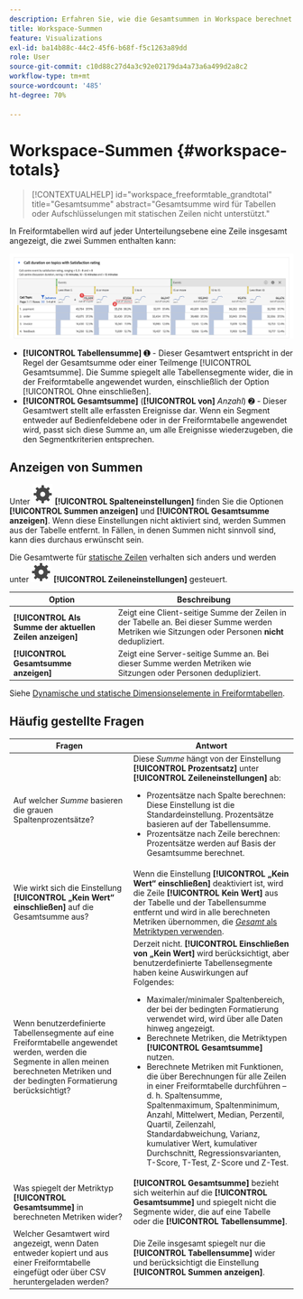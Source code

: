 ```yaml
---
description: Erfahren Sie, wie die Gesamtsummen in Workspace berechnet werden.
title: Workspace-Summen
feature: Visualizations
exl-id: ba14b88c-44c2-45f6-b68f-f5c1263a89dd
role: User
source-git-commit: c10d88c27d4a3c92e02179da4a73a6a499d2a8c2
workflow-type: tm+mt
source-wordcount: '485'
ht-degree: 70%

---
```


# Workspace-Summen {#workspace-totals}

>[!CONTEXTUALHELP]
>id="workspace_freeformtable_grandtotal"
>title="Gesamtsumme"
>abstract="Gesamtsumme wird für Tabellen oder Aufschlüsselungen mit statischen Zeilen nicht unterstützt."


In Freiformtabellen wird auf jeder Unterteilungsebene eine Zeile insgesamt angezeigt, die zwei Summen enthalten kann:

![Freiformtabelle mit hervorgehobener Gesamt- und Tabellensumme.](assets/total-row.png)

* **[!UICONTROL Tabellensumme]** ➊ - Dieser Gesamtwert entspricht in der Regel der Gesamtsumme oder einer Teilmenge [!UICONTROL Gesamtsumme]. Die Summe spiegelt alle Tabellensegmente wider, die in der Freiformtabelle angewendet wurden, einschließlich der Option [!UICONTROL Ohne einschließen].
* **[!UICONTROL Gesamtsumme]** (**[!UICONTROL von]** *Anzahl*) ➋ - Dieser Gesamtwert stellt alle erfassten Ereignisse dar. Wenn ein Segment entweder auf Bedienfeldebene oder in der Freiformtabelle angewendet wird, passt sich diese Summe an, um alle Ereignisse wiederzugeben, die den Segmentkriterien entsprechen.




## Anzeigen von Summen

Unter ![Setting](/help/assets/icons/Setting.svg) **[!UICONTROL Spalteneinstellungen]** finden Sie die Optionen **[!UICONTROL Summen anzeigen]** und **[!UICONTROL Gesamtsumme anzeigen]**. Wenn diese Einstellungen nicht aktiviert sind, werden Summen aus der Tabelle entfernt. In Fällen, in denen Summen nicht sinnvoll sind, kann dies durchaus erwünscht sein.


Die Gesamtwerte für [statische Zeilen](/help/analysis-workspace/visualizations/freeform-table/column-row-settings/manual-vs-dynamic-rows.md) verhalten sich anders und werden unter ![Setting](/help/assets/icons/Setting.svg) **[!UICONTROL Zeileneinstellungen]** gesteuert.

| Option | Beschreibung |
|---|---|
| **[!UICONTROL Als Summe der aktuellen Zeilen anzeigen]** | Zeigt eine Client-seitige Summe der Zeilen in der Tabelle an. Bei dieser Summe werden Metriken wie Sitzungen oder Personen **nicht** dedupliziert. |
| **[!UICONTROL Gesamtsumme anzeigen]** | Zeigt eine Server-seitige Summe an. Bei dieser Summe werden Metriken wie Sitzungen oder Personen dedupliziert. |

Siehe [Dynamische und statische Dimensionselemente in Freiformtabellen](column-row-settings/manual-vs-dynamic-rows.md).


## Häufig gestellte Fragen

| Fragen | Antwort |
|---|---|
| Auf welcher *Summe* basieren die grauen Spaltenprozentsätze? | Diese *Summe* hängt von der Einstellung **[!UICONTROL Prozentsatz]** unter **[!UICONTROL Zeileneinstellungen]** ab:<ul><li>Prozentsätze nach Spalte berechnen: Diese Einstellung ist die Standardeinstellung. Prozentsätze basieren auf der Tabellensumme.</li><li>Prozentsätze nach Zeile berechnen: Prozentsätze werden auf Basis der Gesamtsumme berechnet.</li></ul> |
| Wie wirkt sich die Einstellung **[!UICONTROL „Kein Wert“ einschließen]** auf die Gesamtsumme aus? | Wenn die Einstellung **[!UICONTROL „Kein Wert“ einschließen]** deaktiviert ist, wird die Zeile **[!UICONTROL Kein Wert]** aus der Tabelle und der Tabellensumme entfernt und wird in alle berechneten Metriken übernommen, die [*Gesamt* als Metriktypen verwenden](/help/components/calc-metrics/cm-workflow/m-metric-type-alloc.md). |
| Wenn benutzerdefinierte Tabellensegmente auf eine Freiformtabelle angewendet werden, werden die Segmente in allen meinen berechneten Metriken und der bedingten Formatierung berücksichtigt? | Derzeit nicht. **[!UICONTROL Einschließen von „Kein Wert]** wird berücksichtigt, aber benutzerdefinierte Tabellensegmente haben keine Auswirkungen auf Folgendes:<ul><li>Maximaler/minimaler Spaltenbereich, der bei der bedingten Formatierung verwendet wird, wird über alle Daten hinweg angezeigt.</li><li>Berechnete Metriken, die Metriktypen **[!UICONTROL Gesamtsumme]** nutzen.</li><li>Berechnete Metriken mit Funktionen, die über Berechnungen für alle Zeilen in einer Freiformtabelle durchführen – d. h. Spaltensumme, Spaltenmaximum, Spaltenminimum, Anzahl, Mittelwert, Median, Perzentil, Quartil, Zeilenzahl, Standardabweichung, Varianz, kumulativer Wert, kumulativer Durchschnitt, Regressionsvarianten, T-Score, T-Test, Z-Score und Z-Test.</li></ul> |
| Was spiegelt der Metriktyp **[!UICONTROL Gesamtsumme]** in berechneten Metriken wider? | **[!UICONTROL Gesamtsumme]** bezieht sich weiterhin auf die **[!UICONTROL Gesamtsumme]** und spiegelt nicht die Segmente wider, die auf eine Tabelle oder die **[!UICONTROL Tabellensumme]**. |
| Welcher Gesamtwert wird angezeigt, wenn Daten entweder kopiert und aus einer Freiformtabelle eingefügt oder über CSV heruntergeladen werden? | Die Zeile insgesamt spiegelt nur die **[!UICONTROL Tabellensumme]** wider und berücksichtigt die Einstellung **[!UICONTROL Summen anzeigen]**. |
